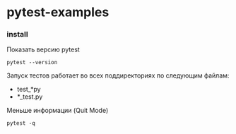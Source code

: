 # pytest-examples

### install

Показать версию pytest
```
pytest --version
```

Запуск тестов работает во всех поддиректориях по следующим файлам:
- test_*py
- *_test.py

Меньше информации (Quit Mode)
```
pytest -q
```
